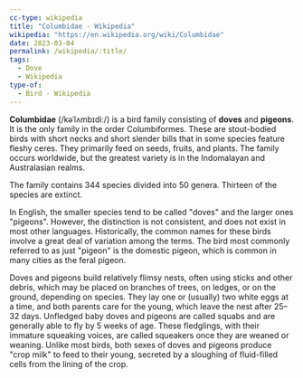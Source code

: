 ```yaml
---
cc-type: wikipedia
title: "Columbidae - Wikipedia"
wikipedia: "https://en.wikipedia.org/wiki/Columbidae"
date: 2023-03-04
permalink: /wikipedia/:title/
tags:
  - Dove
  - Wikipedia
type-of:
  - Bird - Wikipedia
---
```

**Columbidae** (/kəˈlʌmbɪdiː/) is a bird family consisting of **doves** and **pigeons**. It is the only family in the order Columbiformes. These are stout-bodied birds with short necks and short slender bills that in some species feature fleshy ceres. They primarily feed on seeds, fruits, and plants. The family occurs worldwide, but the greatest variety is in the Indomalayan and Australasian realms.

The family contains 344 species divided into 50 genera. Thirteen of the species are extinct.

In English, the smaller species tend to be called "doves" and the larger ones "pigeons". However, the distinction is not consistent, and does not exist in most other languages. Historically, the common names for these birds involve a great deal of variation among the terms. The bird most commonly referred to as just "pigeon" is the domestic pigeon, which is common in many cities as the feral pigeon.

Doves and pigeons build relatively flimsy nests, often using sticks and other debris, which may be placed on branches of trees, on ledges, or on the ground, depending on species. They lay one or (usually) two white eggs at a time, and both parents care for the young, which leave the nest after 25–32 days. Unfledged baby doves and pigeons are called squabs and are generally able to fly by 5 weeks of age. These fledglings, with their immature squeaking voices, are called squeakers once they are weaned or weaning. Unlike most birds, both sexes of doves and pigeons produce "crop milk" to feed to their young, secreted by a sloughing of fluid-filled cells from the lining of the crop.
